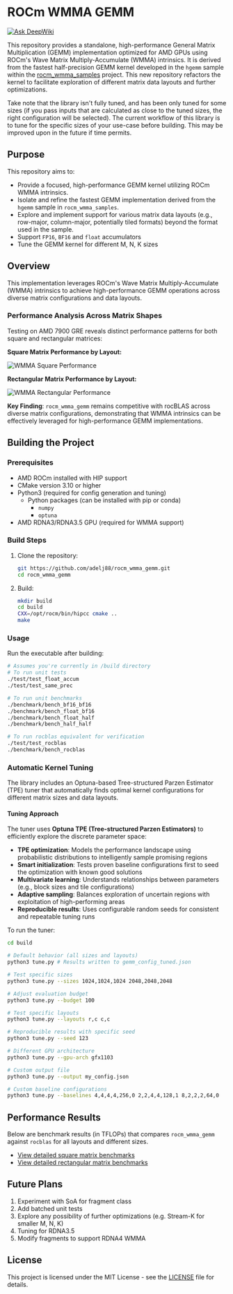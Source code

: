 # ROCm WMMA GEMM

[![Ask DeepWiki](https://deepwiki.com/badge.svg)](https://deepwiki.com/adelj88/rocm_wmma_gemm)

This repository provides a standalone, high-performance General Matrix Multiplication (GEMM) implementation optimized for AMD GPUs using ROCm's Wave Matrix Multiply-Accumulate (WMMA) intrinsics. It is derived from the fastest half-precision GEMM kernel developed in the `hgemm` sample within the [rocm_wmma_samples](https://github.com/adelj88/rocm_wmma_samples/tree/main/hgemm) project. This new repository refactors the kernel to facilitate exploration of different matrix data layouts and further optimizations.

Take note that the library isn't fully tuned, and has been only tuned for some sizes (if you pass inputs that are calculated as close to the tuned sizes, the right configuration will be selected). The current workflow of this library is to tune for the specific sizes of your use-case before building. This may be improved upon in the future if time permits.

## Purpose
This repository aims to:
- Provide a focused, high-performance GEMM kernel utilizing ROCm WMMA intrinsics.
- Isolate and refine the fastest GEMM implementation derived from the `hgemm` sample in `rocm_wmma_samples`.
- Explore and implement support for various matrix data layouts (e.g., row-major, column-major, potentially tiled formats) beyond the format used in the sample.
- Support `FP16`, `BF16` and `float` accumulators
- Tune the GEMM kernel for different M, N, K sizes

## Overview

This implementation leverages ROCm's Wave Matrix Multiply-Accumulate (WMMA) intrinsics to achieve high-performance GEMM operations across diverse matrix configurations and data layouts.

### Performance Analysis Across Matrix Shapes

Testing on AMD 7900 GRE reveals distinct performance patterns for both square and rectangular matrices:

**Square Matrix Performance by Layout:**

![WMMA Square Performance](docs/square.png)

**Rectangular Matrix Performance by Layout:**

![WMMA Rectangular Performance](docs/rectangle.png)

**Key Finding**: `rocm_wmma_gemm` remains competitive with rocBLAS across diverse matrix configurations, demonstrating that WMMA intrinsics can be effectively leveraged for high-performance GEMM implementations.

## Building the Project

### Prerequisites
- AMD ROCm installed with HIP support
- CMake version 3.10 or higher
- Python3 (required for config generation and tuning)
  - Python packages (can be installed with pip or conda)
    - ``numpy``
    - ``optuna``
- AMD RDNA3/RDNA3.5 GPU (required for WMMA support)

### Build Steps
1. Clone the repository:
   ```bash
   git https://github.com/adelj88/rocm_wmma_gemm.git
   cd rocm_wmma_gemm
   ```
2. Build:
   ```bash
   mkdir build
   cd build
   CXX=/opt/rocm/bin/hipcc cmake ..
   make
   ```

### Usage
Run the executable after building:
```bash
# Assumes you're currently in /build directory
# To run unit tests
./test/test_float_accum
./test/test_same_prec

# To run unit benchmarks
./benchmark/bench_bf16_bf16
./benchmark/bench_float_bf16
./benchmark/bench_float_half
./benchmark/bench_half_half

# To run rocblas equivalent for verification
./test/test_rocblas
./benchmark/bench_rocblas
```

### Automatic Kernel Tuning
The library includes an Optuna-based Tree-structured Parzen Estimator (TPE) tuner that automatically finds optimal kernel configurations for different matrix sizes and data layouts.

#### **Tuning Approach**
The tuner uses **Optuna TPE (Tree-structured Parzen Estimators)** to efficiently explore the discrete parameter space:

- **TPE optimization**: Models the performance landscape using probabilistic distributions to intelligently sample promising regions
- **Smart initialization**: Tests proven baseline configurations first to seed the optimization with known good solutions
- **Multivariate learning**: Understands relationships between parameters (e.g., block sizes and tile configurations)
- **Adaptive sampling**: Balances exploration of uncertain regions with exploitation of high-performing areas
- **Reproducible results**: Uses configurable random seeds for consistent and repeatable tuning runs

To run the tuner:
```bash
cd build

# Default behavior (all sizes and layouts)
python3 tune.py # Results written to gemm_config_tuned.json

# Test specific sizes
python3 tune.py --sizes 1024,1024,1024 2048,2048,2048

# Adjust evaluation budget
python3 tune.py --budget 100

# Test specific layouts
python3 tune.py --layouts r,c c,c

# Reproducible results with specific seed
python3 tune.py --seed 123

# Different GPU architecture
python3 tune.py --gpu-arch gfx1103

# Custom output file
python3 tune.py --output my_config.json

# Custom baseline configurations
python3 tune.py --baselines 4,4,4,4,256,0 2,2,4,4,128,1 8,2,2,2,64,0
```

## Performance Results
Below are benchmark results (in TFLOPs) that compares `rocm_wmma_gemm` against `rocblas` for all layouts and different sizes.

- [View detailed square matrix benchmarks](docs/square.md)
- [View detailed rectangular matrix benchmarks](docs/rectangle.md)

## Future Plans
1. Experiment with SoA for fragment class
2. Add batched unit tests
3. Explore any possibility of further optimizations (e.g. Stream-K for smaller M, N, K)
4. Tuning for RDNA3.5
5. Modify fragments to support RDNA4 WMMA

## License

This project is licensed under the MIT License - see the [LICENSE](LICENSE) file for details.
